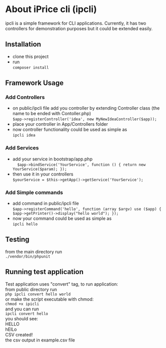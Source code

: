# About iPrice cli (ipcli)
 ipcli is a simple framework for CLI applications. Currently, it has two controllers for demonstration purposes but it could be extended easily. 
## Installation
* clone this project
* run   
`composer install`
## Framework Usage
### Add Controllers
* on public/ipcli file add you controller by extending Controller class (the name to be ended with Contoller.php)  
`
$app->registerController('idea', new MyNewIdeaController($app));
`  
* place your controller in App/Controllers folder
* now controller functionality could be used as simple as   
`ipcli idea`  
### Add Services
* add your service in bootstrap/app.php  
`  
$app->bindService('YourService', function () {
    return new YourService($param);
});
`  
* then use it in your controllers  
`$yourService = $this->getApp()->getService('YourService');`

### Add Simple commands
* add command in public/ipcli file  
`
$app->registerCommand('hello', function (array $argv) use ($app) {
    $app->getPrinter()->display("hello world");
});
`  
* now your command  could be used as simple as   
`ipcli hello`  
## Testing
from the main directory run  
`./vendor/bin/phpunit`  
## Running test application 
Test application uses "convert" tag, to run application:  
from public directory run  
`php ipcli convert hello world`    
or make the script executable with chmod:  
`chmod +x ipicli`    
and you can run   
`ipcli convert hello`     
you should  see:  
HELLO  
hElLo  
CSV created!  
the csv output  in example.csv file


